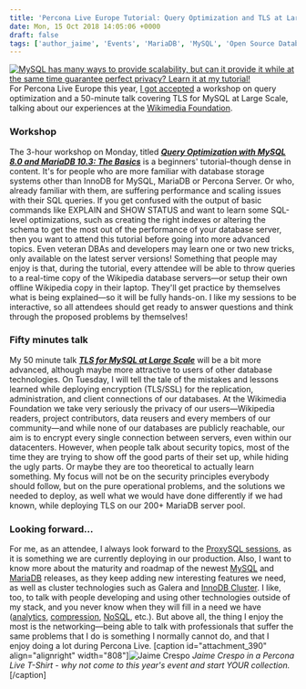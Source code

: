 ```yaml
---
title: 'Percona Live Europe Tutorial: Query Optimization and TLS at Large Scale'
date: Mon, 15 Oct 2018 14:05:06 +0000
draft: false
tags: ['author_jaime', 'Events', 'MariaDB', 'MySQL', 'Open Source Databases', 'Percona Live Europe 2018', 'query optimization', 'TLS at scale']
---
```


[![MySQL has many ways to provide scalability, but can it provide it while at the same time guarantee perfect privacy? Learn it at my tutorial!](https://www.percona.com/community-blog/wp-content/uploads/2018/10/MySQL-at-scale-300x225.jpg)](https://www.percona.com/live/e18/sessions/tls-for-mysql-at-large-scale) For Percona Live Europe this year, [I got accepted](https://www.percona.com/live/e18/speaker/jaime-crespo) a workshop on query optimization and a 50-minute talk covering TLS for MySQL at Large Scale, talking about our experiences at the [Wikimedia Foundation](https://wikimediafoundation.org/).

### Workshop

The 3-hour workshop on Monday, titled [_**Query Optimization with MySQL 8.0 and MariaDB 10.3: The Basics**_](https://www.percona.com/live/e18/sessions/query-optimization-with-mysql-80-and-mariadb-103-the-basics) is a beginners' tutorial–though dense in content. It's for people who are more familiar with database storage systems other than InnoDB for MySQL, MariaDB or Percona Server. Or who, already familiar with them, are suffering performance and scaling issues with their SQL queries. If you get confused with the output of basic commands like EXPLAIN and SHOW STATUS and want to learn some SQL-level optimizations, such as creating the right indexes or altering the schema to get the most out of the performance of your database server, then you want to attend this tutorial before going into more advanced topics. Even veteran DBAs and developers may learn one or two new tricks, only available on the latest server versions! Something that people may enjoy is that, during the tutorial, every attendee will be able to throw queries to a real-time copy of the Wikipedia database servers—or setup their own offline Wikipedia copy in their laptop. They'll get practice by themselves what is being explained—so it will be fully hands-on. I like my sessions to be interactive, so all attendees should get ready to answer questions and think through the proposed problems by themselves!

### Fifty minutes talk

My 50 minute talk [_**TLS for MySQL at Large Scale**_](https://www.percona.com/live/e18/sessions/tls-for-mysql-at-large-scale) will be a bit more advanced, although maybe more attractive to users of other database technologies. On Tuesday, I will tell the tale of the mistakes and lessons learned while deploying encryption (TLS/SSL) for the replication, administration, and client connections of our databases. At the Wikimedia Foundation we take very seriously the privacy of our users—Wikipedia readers, project contributors, data reusers and every members of our community—and while none of our databases are publicly reachable, our aim is to encrypt every single connection between servers, even within our datacenters. However, when people talk about security topics, most of the time they are trying to show off the good parts of their set up, while hiding the ugly parts. Or maybe they are too theoretical to actually learn something. My focus will not be on the security principles everybody should follow, but on the pure operational problems, and the solutions we needed to deploy, as well what we would have done differently if we had known, while deploying TLS on our 200+ MariaDB server pool.

### Looking forward...

For me, as an attendee, I always look forward to the [ProxySQL sessions](https://www.percona.com/live/e18/speaker/ren-canna), as it is something we are currently deploying in our production. Also, I want to know more about the maturity and roadmap of the newest [MySQL](https://www.percona.com/live/e18/sessions/mysql-80-performance-scalability-benchmarks) and [MariaDB](https://www.percona.com/live/e18/sessions/whats-new-in-and-around-mariadb-server-103) releases, as they keep adding new interesting features we need, as well as cluster technologies such as Galera and [InnoDB Cluster](https://www.percona.com/live/e18/sessions/the-latest-mysql-replication-features). I like, too, to talk with people developing and using other technologies outside of my stack, and you never know when they will fill in a need we have ([analytics](https://www.percona.com/live/e18/sessions/clickhouse-at-messagebird-analysing-billions-of-events-in-real-time), [compression](https://www.percona.com/live/e18/sessions/myrocks-production-case-studies-at-facebook), [NoSQL](https://www.percona.com/live/e18/sessions/sharedrocks-a-scalable-master-slave-replication-with-rocksdb-and-shared-file-storage), etc.). But above all, the thing I enjoy the most is the networking—being able to talk with professionals that suffer the same problems that I do is something I normally cannot do, and that I enjoy doing a lot during Percona Live. \[caption id="attachment\_390" align="alignright" width="808"\]![Jaime Crespo](https://www.percona.com/community-blog/wp-content/uploads/2018/10/jaime_crespo_2018.jpeg) _Jaime Crespo in a Percona Live T-Shirt - why not come to this year's event and start YOUR collection._ \[/caption\]